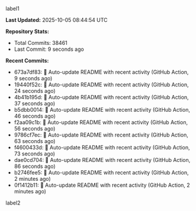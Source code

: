 
label1 
<!-- ACTIVITY_START -->
**Last Updated:** 2025-10-05 08:44:54 UTC

**Repository Stats:**
- Total Commits: 38461
- Last Commit: 9 seconds ago

**Recent Commits:**
- 673a7df83: 🤖 Auto-update README with recent activity (GitHub Action, 9 seconds ago)
- 19440f52c: 🤖 Auto-update README with recent activity (GitHub Action, 24 seconds ago)
- 4b41b195d: 🤖 Auto-update README with recent activity (GitHub Action, 37 seconds ago)
- b5dbb0014: 🤖 Auto-update README with recent activity (GitHub Action, 46 seconds ago)
- f2aa09c1b: 🤖 Auto-update README with recent activity (GitHub Action, 56 seconds ago)
- 9786cf7ec: 🤖 Auto-update README with recent activity (GitHub Action, 63 seconds ago)
- f4600433d: 🤖 Auto-update README with recent activity (GitHub Action, 73 seconds ago)
- dae0cd704: 🤖 Auto-update README with recent activity (GitHub Action, 86 seconds ago)
- b2746fee5: 🤖 Auto-update README with recent activity (GitHub Action, 2 minutes ago)
- 0f1412b11: 🤖 Auto-update README with recent activity (GitHub Action, 2 minutes ago)
<!-- ACTIVITY_END -->

label2
